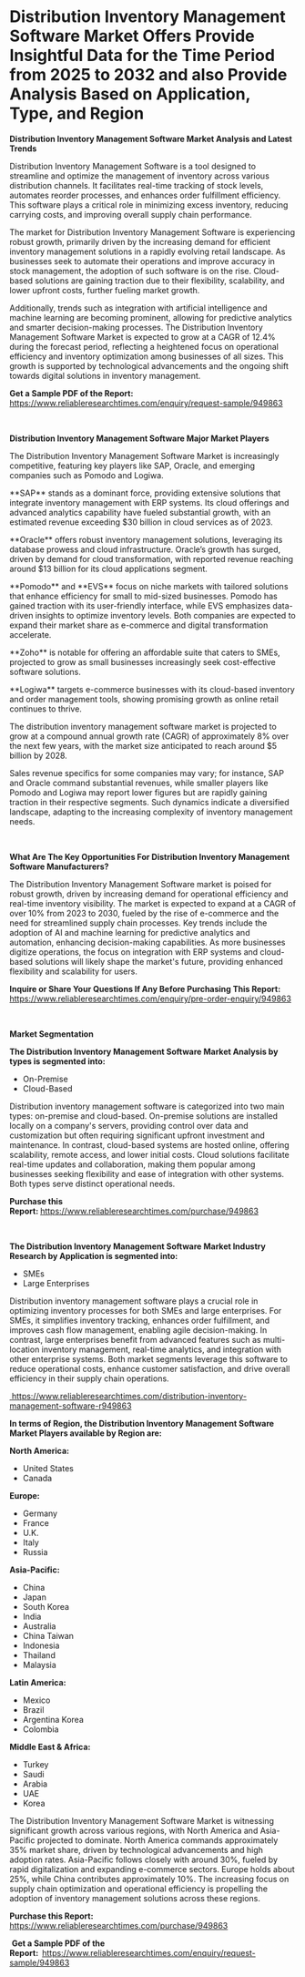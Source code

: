<p><h1>Distribution Inventory Management Software Market Offers Provide Insightful Data for the Time Period from 2025 to 2032 and also Provide Analysis Based on Application, Type, and Region</h1></p><p><strong>Distribution Inventory Management Software Market Analysis and Latest Trends</strong></p>
<p><p>Distribution Inventory Management Software is a tool designed to streamline and optimize the management of inventory across various distribution channels. It facilitates real-time tracking of stock levels, automates reorder processes, and enhances order fulfillment efficiency. This software plays a critical role in minimizing excess inventory, reducing carrying costs, and improving overall supply chain performance.</p><p>The market for Distribution Inventory Management Software is experiencing robust growth, primarily driven by the increasing demand for efficient inventory management solutions in a rapidly evolving retail landscape. As businesses seek to automate their operations and improve accuracy in stock management, the adoption of such software is on the rise. Cloud-based solutions are gaining traction due to their flexibility, scalability, and lower upfront costs, further fueling market growth.</p><p>Additionally, trends such as integration with artificial intelligence and machine learning are becoming prominent, allowing for predictive analytics and smarter decision-making processes. The Distribution Inventory Management Software Market is expected to grow at a CAGR of 12.4% during the forecast period, reflecting a heightened focus on operational efficiency and inventory optimization among businesses of all sizes. This growth is supported by technological advancements and the ongoing shift towards digital solutions in inventory management.</p></p>
<p><strong>Get a Sample PDF of the Report:&nbsp;</strong> <a href="https://www.reliableresearchtimes.com/enquiry/request-sample/949863?utm_campaign=2180&utm_medium=2&utm_source=Github&utm_content=ia&utm_term=16042025&utm_id=distribution-inventory-management-software">https://www.reliableresearchtimes.com/enquiry/request-sample/949863</a></p>
<p>&nbsp;</p>
<p><strong>Distribution Inventory Management Software Major Market Players</strong></p>
<p><p>The Distribution Inventory Management Software Market is increasingly competitive, featuring key players like SAP, Oracle, and emerging companies such as Pomodo and Logiwa. </p><p>**SAP** stands as a dominant force, providing extensive solutions that integrate inventory management with ERP systems. Its cloud offerings and advanced analytics capability have fueled substantial growth, with an estimated revenue exceeding $30 billion in cloud services as of 2023.</p><p>**Oracle** offers robust inventory management solutions, leveraging its database prowess and cloud infrastructure. Oracle’s growth has surged, driven by demand for cloud transformation, with reported revenue reaching around $13 billion for its cloud applications segment.</p><p>**Pomodo** and **EVS** focus on niche markets with tailored solutions that enhance efficiency for small to mid-sized businesses. Pomodo has gained traction with its user-friendly interface, while EVS emphasizes data-driven insights to optimize inventory levels. Both companies are expected to expand their market share as e-commerce and digital transformation accelerate.</p><p>**Zoho** is notable for offering an affordable suite that caters to SMEs, projected to grow as small businesses increasingly seek cost-effective software solutions.</p><p>**Logiwa** targets e-commerce businesses with its cloud-based inventory and order management tools, showing promising growth as online retail continues to thrive.</p><p>The distribution inventory management software market is projected to grow at a compound annual growth rate (CAGR) of approximately 8% over the next few years, with the market size anticipated to reach around $5 billion by 2028.</p><p>Sales revenue specifics for some companies may vary; for instance, SAP and Oracle command substantial revenues, while smaller players like Pomodo and Logiwa may report lower figures but are rapidly gaining traction in their respective segments. Such dynamics indicate a diversified landscape, adapting to the increasing complexity of inventory management needs.</p></p>
<p>&nbsp;</p>
<p><strong>What Are The Key Opportunities For Distribution Inventory Management Software Manufacturers?</strong></p>
<p><p>The Distribution Inventory Management Software market is poised for robust growth, driven by increasing demand for operational efficiency and real-time inventory visibility. The market is expected to expand at a CAGR of over 10% from 2023 to 2030, fueled by the rise of e-commerce and the need for streamlined supply chain processes. Key trends include the adoption of AI and machine learning for predictive analytics and automation, enhancing decision-making capabilities. As more businesses digitize operations, the focus on integration with ERP systems and cloud-based solutions will likely shape the market's future, providing enhanced flexibility and scalability for users.</p></p>
<p><strong>Inquire or Share Your Questions If Any Before Purchasing This Report:</strong> <a href="https://www.reliableresearchtimes.com/enquiry/pre-order-enquiry/949863?utm_campaign=2180&utm_medium=2&utm_source=Github&utm_content=ia&utm_term=16042025&utm_id=distribution-inventory-management-software">https://www.reliableresearchtimes.com/enquiry/pre-order-enquiry/949863</a></p>
<p>&nbsp;</p>
<p><strong>Market Segmentation</strong></p>
<p><strong>The Distribution Inventory Management Software Market Analysis by types is segmented into:</strong></p>
<p><ul><li>On-Premise</li><li>Cloud-Based</li></ul></p>
<p><p>Distribution inventory management software is categorized into two main types: on-premise and cloud-based. On-premise solutions are installed locally on a company's servers, providing control over data and customization but often requiring significant upfront investment and maintenance. In contrast, cloud-based systems are hosted online, offering scalability, remote access, and lower initial costs. Cloud solutions facilitate real-time updates and collaboration, making them popular among businesses seeking flexibility and ease of integration with other systems. Both types serve distinct operational needs.</p></p>
<p><strong>Purchase this Report:&nbsp;</strong><a href="https://www.reliableresearchtimes.com/purchase/949863?utm_campaign=2180&utm_medium=2&utm_source=Github&utm_content=ia&utm_term=16042025&utm_id=distribution-inventory-management-software">https://www.reliableresearchtimes.com/purchase/949863</a></p>
<p>&nbsp;</p>
<p><strong>The Distribution Inventory Management Software Market Industry Research by Application is segmented into:</strong></p>
<p><ul><li>SMEs</li><li>Large Enterprises</li></ul></p>
<p><p>Distribution inventory management software plays a crucial role in optimizing inventory processes for both SMEs and large enterprises. For SMEs, it simplifies inventory tracking, enhances order fulfillment, and improves cash flow management, enabling agile decision-making. In contrast, large enterprises benefit from advanced features such as multi-location inventory management, real-time analytics, and integration with other enterprise systems. Both market segments leverage this software to reduce operational costs, enhance customer satisfaction, and drive overall efficiency in their supply chain operations.</p></p>
<p><a href="https://www.reliableresearchtimes.com/distribution-inventory-management-software-r949863?utm_campaign=2180&utm_medium=2&utm_source=Github&utm_content=ia&utm_term=16042025&utm_id=distribution-inventory-management-software">&nbsp;https://www.reliableresearchtimes.com/distribution-inventory-management-software-r949863</a></p>
<p><strong>In terms of Region, the Distribution Inventory Management Software Market Players available by Region are:</strong></p>
<p>
    <p> <strong> North America: </strong>
        <ul>
            <li>United States</li>
            <li>Canada</li>
        </ul>
        </p> 
    <p> <strong> Europe: </strong>
        <ul>
            <li>Germany</li>
            <li>France</li>
            <li>U.K.</li>
            <li>Italy</li>
            <li>Russia</li>
        </ul>
        </p> 
    <p> <strong> Asia-Pacific: </strong>
        <ul>
            <li>China</li>
            <li>Japan</li>
            <li>South Korea</li>
            <li>India</li>
            <li>Australia</li>
            <li>China Taiwan</li>
            <li>Indonesia</li>
            <li>Thailand</li>
            <li>Malaysia</li>
        </ul>
        </p> 
    <p> <strong> Latin America: </strong>
        <ul>
            <li>Mexico</li>
            <li>Brazil</li>
            <li>Argentina Korea</li>
            <li>Colombia</li>
        </ul>
        </p> 
    <p> <strong> Middle East & Africa: </strong>
        <ul>
            <li>Turkey</li>
            <li>Saudi</li>
            <li>Arabia</li>
            <li>UAE</li>
            <li>Korea</li>
        </ul>
    </p>
    </p>
<p><p>The Distribution Inventory Management Software Market is witnessing significant growth across various regions, with North America and Asia-Pacific projected to dominate. North America commands approximately 35% market share, driven by technological advancements and high adoption rates. Asia-Pacific follows closely with around 30%, fueled by rapid digitalization and expanding e-commerce sectors. Europe holds about 25%, while China contributes approximately 10%. The increasing focus on supply chain optimization and operational efficiency is propelling the adoption of inventory management solutions across these regions.</p></p>
<p><strong>Purchase this Report: </strong><a href="https://www.reliableresearchtimes.com/purchase/949863?utm_campaign=2180&utm_medium=2&utm_source=Github&utm_content=ia&utm_term=16042025&utm_id=distribution-inventory-management-software">https://www.reliableresearchtimes.com/purchase/949863</a></p>
<p>&nbsp;<strong>Get a Sample PDF of the Report:&nbsp;&nbsp;</strong><a href="https://www.reliableresearchtimes.com/enquiry/request-sample/949863?utm_campaign=2180&utm_medium=2&utm_source=Github&utm_content=ia&utm_term=16042025&utm_id=distribution-inventory-management-software">https://www.reliableresearchtimes.com/enquiry/request-sample/949863</a></p>
<p><strong></strong></p>
<p><p></p><p></p><p></p></p>